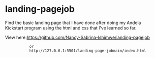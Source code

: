 # landing-pagejob

Find the basic landing page that I have done after doing my Andela Kickstart program using the html and css that I've learned so far.

View here:https://github.com/Nancy-Sabrina-Ishimwe/landing-pagejob
               
               or
               http://127.0.0.1:5501/landing-page-jobmain/index.html